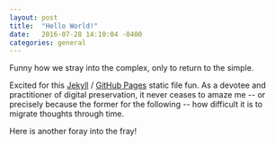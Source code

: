 ```yaml
---
layout: post
title:  "Hello World!"
date:   2016-07-28 14:10:04 -0400
categories: general
---
```

Funny how we stray into the complex, only to return to the simple.

Excited for this [Jekyll](https://jekyllrb.com/) / [GitHub Pages](https://pages.github.com/) static file fun.  As a devotee and practitioner of digital preservation, it never ceases to amaze me -- or precisely because the former for the following -- how difficult it is to migrate thoughts through time.

Here is another foray into the fray!
